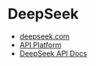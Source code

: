 # DeepSeek

- [deepseek.com](https://www.deepseek.com/en)
- [API Platform](https://platform.deepseek.com/usage)
- [DeepSeek API Docs](https://api-docs.deepseek.com/)
